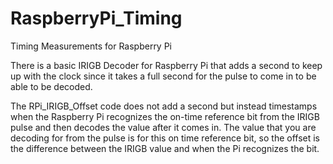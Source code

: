 # RaspberryPi_Timing
Timing Measurements for Raspberry Pi

There is a basic IRIGB Decoder for Raspberry Pi that adds a second to keep up with the clock since it takes a full second for the pulse to come in to be able to be decoded. 

The RPi_IRIGB_Offset code does not add a second but instead timestamps when the Raspberry Pi recognizes the on-time reference bit from the IRIGB pulse and then decodes the value after it comes in. The value that you are decoding for from the pulse is for this on time reference bit, so the offset is the difference between the IRIGB value and when the Pi recognizes the bit. 
